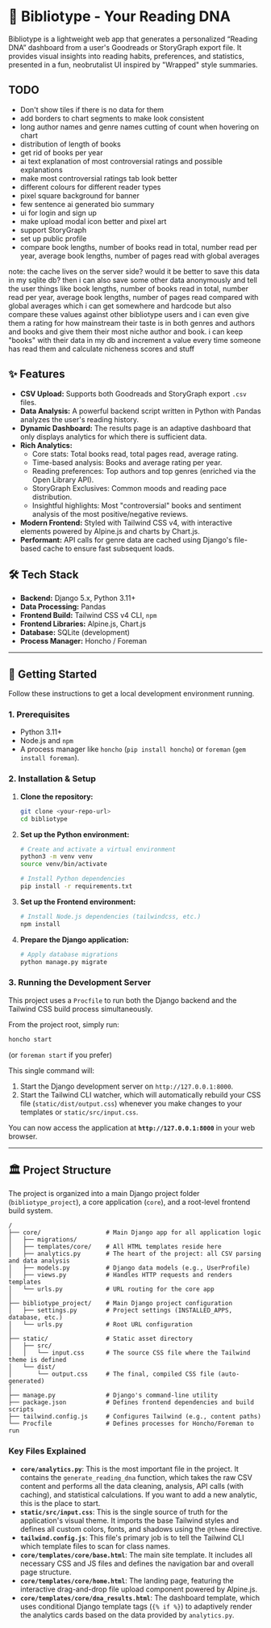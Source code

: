 # 🧬 Bibliotype - Your Reading DNA

Bibliotype is a lightweight web app that generates a personalized “Reading DNA” dashboard from a user's Goodreads or StoryGraph export file. It provides visual insights into reading habits, preferences, and statistics, presented in a fun, neobrutalist UI inspired by "Wrapped" style summaries.

## TODO

- Don't show tiles if there is no data for them
- add borders to chart segments to make look consistent
- long author names and genre names cutting of count when hovering on chart
- distribution of length of books
- get rid of books per year
- ai text explanation of most controversial ratings and possible explanations
- make most controversial ratings tab look better
- different colours for different reader types
- pixel square background for banner
- few sentence ai generated bio summary
- ui for login and sign up
- make upload modal icon better and pixel art
- support StoryGraph
- set up public profile
- compare book lengths, number of books read in total, number read per year, average book lengths, number of pages read with global averages

note: the cache lives on the server side? would it be better to save this data in my sqlite db? then i can also save some other data anonymously and tell the user things like book lengths, number of books read in total, number read per year, average book lengths, number of pages read compared with global averages which i can get somewhere and hardcode but also compare these values against other bibliotype users and i can even give them a rating for how mainstream their taste is in both genres and authors and books and give them their most niche author and book. i can keep "books" with their data in my db and increment a value every time someone has read them and calculate nicheness scores and stuff

## ✨ Features

- **CSV Upload:** Supports both Goodreads and StoryGraph export `.csv` files.
- **Data Analysis:** A powerful backend script written in Python with Pandas analyzes the user's reading history.
- **Dynamic Dashboard:** The results page is an adaptive dashboard that only displays analytics for which there is sufficient data.
- **Rich Analytics:**
  - Core stats: Total books read, total pages read, average rating.
  - Time-based analysis: Books and average rating per year.
  - Reading preferences: Top authors and top genres (enriched via the Open Library API).
  - StoryGraph Exclusives: Common moods and reading pace distribution.
  - Insightful highlights: Most "controversial" books and sentiment analysis of the most positive/negative reviews.
- **Modern Frontend:** Styled with Tailwind CSS v4, with interactive elements powered by Alpine.js and charts by Chart.js.
- **Performant:** API calls for genre data are cached using Django's file-based cache to ensure fast subsequent loads.

## 🛠️ Tech Stack

- **Backend:** Django 5.x, Python 3.11+
- **Data Processing:** Pandas
- **Frontend Build:** Tailwind CSS v4 CLI, `npm`
- **Frontend Libraries:** Alpine.js, Chart.js
- **Database:** SQLite (development)
- **Process Manager:** Honcho / Foreman

---

## 🚀 Getting Started

Follow these instructions to get a local development environment running.

### 1. Prerequisites

- Python 3.11+
- Node.js and `npm`
- A process manager like `honcho` (`pip install honcho`) or `foreman` (`gem install foreman`).

### 2. Installation & Setup

1.  **Clone the repository:**

    ```bash
    git clone <your-repo-url>
    cd bibliotype
    ```

2.  **Set up the Python environment:**

    ```bash
    # Create and activate a virtual environment
    python3 -m venv venv
    source venv/bin/activate

    # Install Python dependencies
    pip install -r requirements.txt
    ```

3.  **Set up the Frontend environment:**

    ```bash
    # Install Node.js dependencies (tailwindcss, etc.)
    npm install
    ```

4.  **Prepare the Django application:**
    ```bash
    # Apply database migrations
    python manage.py migrate
    ```

### 3. Running the Development Server

This project uses a `Procfile` to run both the Django backend and the Tailwind CSS build process simultaneously.

From the project root, simply run:

```bash
honcho start
```

(or `foreman start` if you prefer)

This single command will:

1.  Start the Django development server on `http://127.0.0.1:8000`.
2.  Start the Tailwind CLI watcher, which will automatically rebuild your CSS file (`static/dist/output.css`) whenever you make changes to your templates or `static/src/input.css`.

You can now access the application at **`http://127.0.0.1:8000`** in your web browser.

---

## 🏛️ Project Structure

The project is organized into a main Django project folder (`bibliotype_project`), a core application (`core`), and a root-level frontend build system.

```
/
├── core/                  # Main Django app for all application logic
│   ├── migrations/
│   ├── templates/core/    # All HTML templates reside here
│   ├── analytics.py       # The heart of the project: all CSV parsing and data analysis
│   ├── models.py          # Django data models (e.g., UserProfile)
│   ├── views.py           # Handles HTTP requests and renders templates
│   └── urls.py            # URL routing for the core app
│
├── bibliotype_project/    # Main Django project configuration
│   ├── settings.py        # Project settings (INSTALLED_APPS, database, etc.)
│   └── urls.py            # Root URL configuration
│
├── static/                # Static asset directory
│   ├── src/
│   │   └── input.css      # The source CSS file where the Tailwind theme is defined
│   └── dist/
│       └── output.css     # The final, compiled CSS file (auto-generated)
│
├── manage.py              # Django's command-line utility
├── package.json           # Defines frontend dependencies and build scripts
├── tailwind.config.js     # Configures Tailwind (e.g., content paths)
└── Procfile               # Defines processes for Honcho/Foreman to run
```

### Key Files Explained

- **`core/analytics.py`**: This is the most important file in the project. It contains the `generate_reading_dna` function, which takes the raw CSV content and performs all the data cleaning, analysis, API calls (with caching), and statistical calculations. If you want to add a new analytic, this is the place to start.
- **`static/src/input.css`**: This is the single source of truth for the application's visual theme. It imports the base Tailwind styles and defines all custom colors, fonts, and shadows using the `@theme` directive.
- **`tailwind.config.js`**: This file's primary job is to tell the Tailwind CLI which template files to scan for class names.
- **`core/templates/core/base.html`**: The main site template. It includes all necessary CSS and JS files and defines the navigation bar and overall page structure.
- **`core/templates/core/home.html`**: The landing page, featuring the interactive drag-and-drop file upload component powered by Alpine.js.
- **`core/templates/core/dna_results.html`**: The dashboard template, which uses conditional Django template tags (`{% if %}`) to adaptively render the analytics cards based on the data provided by `analytics.py`.
